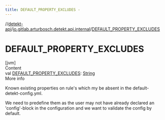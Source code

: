 ```yaml
---
title: DEFAULT_PROPERTY_EXCLUDES -
---
```

//[detekt-api](../index.md)/[io.gitlab.arturbosch.detekt.api.internal](index.md)/[DEFAULT_PROPERTY_EXCLUDES](-d-e-f-a-u-l-t_-p-r-o-p-e-r-t-y_-e-x-c-l-u-d-e-s.md)



# DEFAULT_PROPERTY_EXCLUDES  
[jvm]  
Content  
val [DEFAULT_PROPERTY_EXCLUDES](-d-e-f-a-u-l-t_-p-r-o-p-e-r-t-y_-e-x-c-l-u-d-e-s.md): [String](https://kotlinlang.org/api/latest/jvm/stdlib/kotlin/-string/index.html)  
More info  


Known existing properties on rule's which my be absent in the default-detekt-config.yml.



We need to predefine them as the user may not have already declared an 'config'-block in the configuration and we want to validate the config by default.

  



